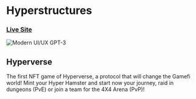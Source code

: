 # Hyperstructures
### [Live Site](https://charming-treacle-6700fa.netlify.app/)

![Modern UI/UX GPT-3](https://user-images.githubusercontent.com/82957886/165865993-4e9d808e-4a5f-4e70-8f50-60cb4bd4f91d.png)


## Hyperverse
The first NFT game of Hyperverse, a protocol that will change the Gamefi world! Mint your Hyper Hamster and start now your journey, raid in dungeons (PvE) or join a team for the 4X4 Arena (PvP)!
